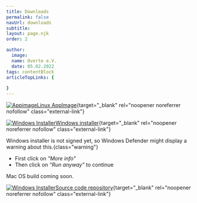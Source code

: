 ```yaml
---
title: Downloads
permalink: false
navUrl: downloads
subtitle: 
layout: page.njk
order: 2

author:
  image: 
  name: Overte e.V.
  date: 05.02.2022
tags: contentBlock
articleTopLinks: {
  
}
---
```


[![Appimage](/img/icons/app-x-iso9660-appimage-icon.png)Linux AppImage](https://github.com/overte-org/overte/releases/download/20220222/Overte-x86_64-20220222.AppImage){target="_blank" rel="noopener noreferrer nofollow" class="external-link"}

[![Windows Installer](/img/icons/app-x-msdos-program-icon.png)Windows installer](https://github.com/overte-org/overte/releases/download/20220222/Overte-20220222.exe){target="_blank" rel="noopener noreferrer nofollow" class="external-link"}

Windows installer is not signed yet, so Windows Defender might display a warning about this.{class="warning"}

-   First click on *"More info"*
-   Then click on *"Run anyway"* to continue

Mac OS build coming soon.

[![Windows Installer](/img/icons/git-icon.png)Source code repository](https://github.com/overte-org){target="_blank" rel="noopener noreferrer nofollow" class="external-link"}

